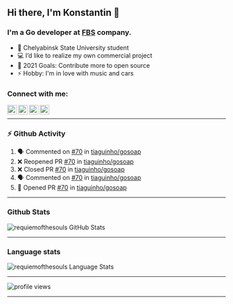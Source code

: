 ## Hi there, I'm Konstantin 👋 

### I'm a Go developer at [FBS](https://fbs.com) company.
- 🔭 Chelyabinsk State University student
- 💻 I’d like to realize my own commercial project
- 📖 2021 Goals: Contribute more to open source
- ⚡ Hobby: I'm in love with music and cars

### Connect with me:
[<img align="left" alt="requiemofthesouls | Instagram" width="22px" src="https://img.icons8.com/color/48/000000/instagram-new--v1.png" />][instagram]
[<img align="left" alt="requiemofthesouls | Habr Career" width="22px" src="https://career.habr.com/images/favicons/favicon-32.png" />][habr_career]
[<img align="left" alt="requiemofthesouls | LinkedIn" width="22px" src="https://pics.freeicons.io/uploads/icons/png/6769799911555590084-512.png" />][linkedin]
[<img align="left" alt="requiemofthesouls | Email" width="22px" src="https://img.icons8.com/color/48/000000/gmail-new.png" />][email]
</br> 

---

### ⚡ Github Activity
<!--START_SECTION:activity-->
1. 🗣 Commented on [#70](https://github.com/tiaguinho/gosoap/issues/70) in [tiaguinho/gosoap](https://github.com/tiaguinho/gosoap)
2. ❌ Reopened PR [#70](https://github.com/tiaguinho/gosoap/pull/70) in [tiaguinho/gosoap](https://github.com/tiaguinho/gosoap)
3. ❌ Closed PR [#70](https://github.com/tiaguinho/gosoap/pull/70) in [tiaguinho/gosoap](https://github.com/tiaguinho/gosoap)
4. 🗣 Commented on [#70](https://github.com/tiaguinho/gosoap/issues/70) in [tiaguinho/gosoap](https://github.com/tiaguinho/gosoap)
5. 💪 Opened PR [#70](https://github.com/tiaguinho/gosoap/pull/70) in [tiaguinho/gosoap](https://github.com/tiaguinho/gosoap)
<!--END_SECTION:activity-->

---

### Github Stats
<img alt="requiemofthesouls GitHub Stats" src="https://github-readme-stats.vercel.app/api?username=requiemofthesouls&show_icons=true&hide_border=false&include_all_commits=true&count_private=true" />  

---
 
### Language stats  
<img alt="requiemofthesouls Language Stats" src="https://github-readme-stats.vercel.app/api/top-langs/?username=requiemofthesouls&langs_count=10&hide=html,jupyter notebook,css&exclude_repo=PP4E,-,stepic,starwars,tango_with_django,learning_golang,el_diary,tamagotci-orangepi,neweld_crm,USML_homeworks,usml_test_task,trader_py,pchkaty_web,erp-chzso_2&layout=compact&card_width=445" />

---
<img src="https://gpvc.arturio.dev/requiemofthesouls" alt="profile views">

---
[habr_career]: https://career.habr.com/requiemofthesouls
[instagram]: https://www.instagram.com/requiemofthesouls/
[telegram]: https://t.me/keep_on_rail
[email]: mailto:dimamid99+work@gmail.com
[linkedin]: https://www.linkedin.com/in/requiemofthesouls/

